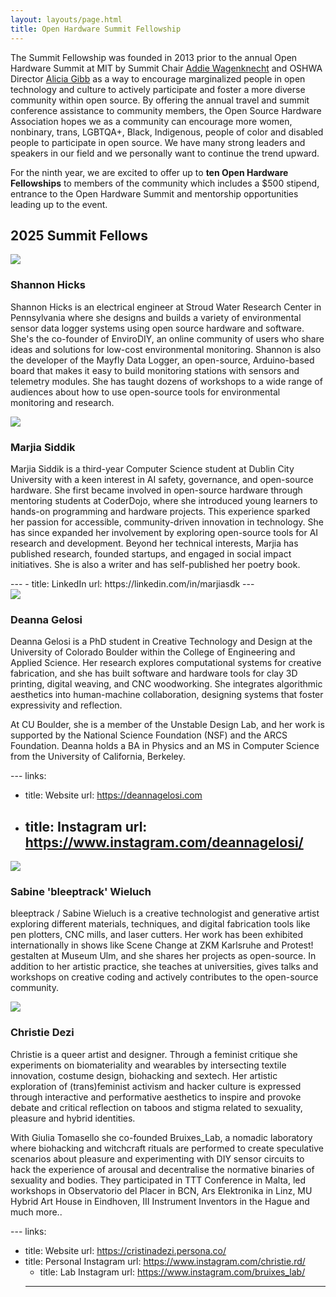 ```yaml
---
layout: layouts/page.html
title: Open Hardware Summit Fellowship
---
```


The Summit Fellowship was founded in 2013 prior to the annual Open Hardware Summit at MIT by Summit Chair [Addie Wagenknecht](http://placesiveneverbeen.com/) and OSHWA Director [Alicia Gibb](http://aliciagibb.com/) as a way to encourage marginalized people in open technology and culture to actively participate and foster a more diverse community within open source. By offering the annual travel and summit conference assistance to community members, the Open Source Hardware Association hopes we as a community can encourage more women, nonbinary, trans, LGBTQA+, Black, Indigenous, people of color and disabled people to participate in open source. We have many strong leaders and speakers in our field and we personally want to continue the trend upward.

For the ninth year, we are excited to offer up to **ten Open Hardware Fellowships** to members of the community which includes a $500 stipend, entrance to the Open Hardware Summit and mentorship opportunities leading up to the event.

## 2025 Summit Fellows

<div class="cool-person">
    <img src="/static/images/shannon-hicks.jpg" class="has-outlined-shadow">
    <div>
        <h3>Shannon Hicks</h3>
        <ul class="details">
        </ul>
        <p>
           Shannon Hicks is an electrical engineer at Stroud Water Research Center in Pennsylvania where she designs and builds a variety of environmental sensor data logger systems using open source hardware and software.  She's the co-founder of EnviroDIY, an online community of users who share ideas and solutions for low-cost environmental monitoring.  Shannon is also the developer of the Mayfly Data Logger, an open-source, Arduino-based board that makes it easy to build monitoring stations with sensors and telemetry modules.  She has taught dozens of workshops to a wide range of audiences about how to use open-source tools for environmental monitoring and research.  
        </p>
    </div>
    </div>
<div class="cool-person">
    <img src="/static/images/marjia-siddik.jpeg" class="has-outlined-shadow">
    <div>
        <h3>Marjia Siddik</h3>
        <ul class="details">
        </ul>
        <p>
           Marjia Siddik is a third-year Computer Science student at Dublin City University with a keen interest in AI safety, governance, and open-source hardware. She first became involved in open-source hardware through mentoring students at CoderDojo, where she introduced young learners to hands-on programming and hardware projects. This experience sparked her passion for accessible, community-driven innovation in technology. She has since expanded her involvement by exploring open-source tools for AI research and development. Beyond her technical interests, Marjia has published research, founded startups, and engaged in social impact initiatives. She is also a writer and has self-published her poetry book.
        </p>
    </div>
    ---
         - title: LinkedIn
    url: https://linkedin.com/in/marjiasdk 
    ---
    </div>
</div>
</div>
<div class="cool-person">
    <img src="/static/images/DeannaGelosi-square.png" class="has-outlined-shadow">
    <div>
        <h3>Deanna Gelosi</h3>
        <ul class="details">
        </ul>
        <p>
           Deanna Gelosi is a PhD student in Creative Technology and Design at the University of Colorado Boulder within the College of Engineering and Applied Science. Her research explores computational systems for creative fabrication, and she has built software and hardware tools for clay 3D printing, digital weaving, and CNC woodworking. She integrates algorithmic aesthetics into human-machine collaboration, designing systems that foster expressivity and reflection.

At CU Boulder, she is a member of the Unstable Design Lab, and her work is supported by the National Science Foundation (NSF) and the ARCS Foundation. Deanna holds a BA in Physics and an MS in Computer Science from the University of California, Berkeley.
        </p>
        ---
         links:
  - title: Website
    url:  https://deannagelosi.com
  - title: Instagram
    url: https://www.instagram.com/deannagelosi/
    ---
    </div>
    </div>
<div class="cool-person">
    <img src="/static/images/Sabine-welch.jpg" class="has-outlined-shadow">
    <div>
        <h3>Sabine 'bleeptrack' Wieluch</h3>
        <ul class="details">
        </ul>
        <p>
           bleeptrack / Sabine Wieluch is a creative technologist and generative artist exploring different materials, techniques, and digital fabrication tools like pen plotters, CNC mills, and laser cutters. Her work has been exhibited internationally in shows like Scene Change at ZKM Karlsruhe and Protest! gestalten at Museum Ulm, and she shares her projects as open-source. In addition to her artistic practice, she teaches at universities, gives talks and workshops on creative coding and actively contributes to the open-source community.
        </p>
    </div>
      </div>
      </div>
<div class="cool-person">
    <img src="/static/images/cris-dezi.JPG" class="has-outlined-shadow">
    <div>
        <h3>Christie Dezi</h3>
        <ul class="details">
        </ul>
        <p>
           Christie is a queer artist and designer.
Through a feminist critique she experiments on biomateriality and wearables by intersecting textile innovation, costume design, biohacking and sextech.
Her artistic exploration of (trans)feminist activism and hacker culture is expressed through interactive and performative aesthetics to inspire and provoke debate and critical reflection on taboos and stigma related to sexuality, pleasure and hybrid identities.

With Giulia Tomasello she co-founded Bruixes_Lab, a nomadic laboratory where biohacking and witchcraft rituals are performed to create speculative scenarios about pleasure and experimenting with DIY sensor circuits to hack the experience of arousal and decentralise the normative binaries of sexuality and bodies.
They participated in TTT Conference in Malta, led workshops in Observatorio del Placer in BCN, Ars Elektronika in Linz, MU Hybrid Art House in Eindhoven, III Instrument Inventors in the Hague and much more..
        </p>
        ---
        links:
  - title: Website
    url:  https://cristinadezi.persona.co/
  - title: Personal Instagram
    url: https://www.instagram.com/christie.rd/
     - title: Lab Instagram
    url: https://www.instagram.com/bruixes_lab/
    ---
    </div>
